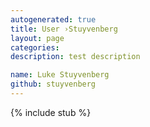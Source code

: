 ```yaml
---
autogenerated: true
title: User ›Stuyvenberg
layout: page
categories: 
description: test description

name: Luke Stuyvenberg
github: stuyvenberg
---
```

{% include stub %}

